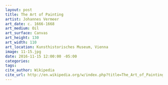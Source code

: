 ```yaml
---
layout: post
title: The Art of Painting
artist: Johannes Vermeer
art_date: c. 1666-1668
art_medium: Oil
art_surface: Canvas
art_height: 130
art_width: 110
art_location: Kunsthistorisches Museum, Vienna
image: 11-15.jpg
date: 2016-11-15 12:00:00 -05:00
categories:
tags:
cite_author: Wikipedia
cite_url: http://en.wikipedia.org/w/index.php?title=The_Art_of_Painting&oldid=595240857
---
```

